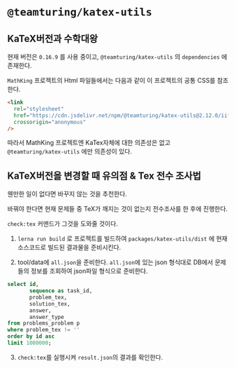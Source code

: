 # `@teamturing/katex-utils`

## KaTeX버전과 수학대왕

현재 버전은 `0.16.9` 를 사용 중이고, `@teamturing/katex-utils` 의 `dependencies` 에 존재한다.

`MathKing` 프로젝트의 Html 파일들에서는 다음과 같이 이 프로젝트의 공통 CSS를 참조한다.

```html
<link
  rel="stylesheet"
  href="https://cdn.jsdelivr.net/npm/@teamturing/katex-utils@2.12.0/iife/mathking-katex.css"
  crossorigin="anonymous"
/>
```

따라서 MathKing 프로젝트엔 KaTex자체에 대한 의존성은 없고 `@teamturing/katex-utils` 에만 의존성이 있다.

## KaTeX버전을 변경할 때 유의점 & Tex 전수 조사법

웬만한 일이 없다면 바꾸지 않는 것을 추천한다.

바꿔야 한다면 현재 문제들 중 TeX가 깨지는 것이 없는지 전수조사를 한 후에 진행한다.

`check:tex` 커맨드가 그것을 도와줄 것이다.

1. `lerna run build` 로 프로젝트를 빌드하여 `packages/katex-utils/dist` 에 현재 소스코드로 빌드된 결과물을 준비시킨다.

2. tool/data에 `all.json`을 준비한다. `all.json`에 있는 json 형식대로 DB에서 문제들의 정보를 조회하여 json파일 형식으로 준비한다.

```sql
select id,
       sequence as task_id,
       problem_tex,
       solution_tex,
       answer,
       answer_type
from problems_problem p
where problem_tex != ''
order by id asc
limit 1000000;
```

3. `check:tex`를 실행시켜 `result.json`의 결과를 확인한다.